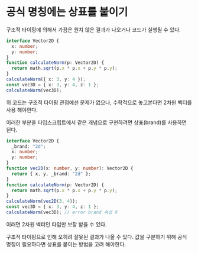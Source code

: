 # 공식 명칭에는 상표를 붙이기

구조적 타이핑에 의해서 가끔은 원치 않은 결과가 나오거나 코드가 실행될 수 있다.


```ts
interface Vector2D {
  x: number;
  y: number;
}
function calculateNorm(p: Vector2D) {
  return math.sqrt(p.x * p.x + p.y * p.y);
}
calculateNorm({ x: 3, y: 4 }); 
const vec3D = { x: 3, y: 4, z: 1 };
calculateNorm(vec3D); 
```

위 코드는 구조적 타이핑 관점에선 문제가 없으나,
수학적으로 놓고본다면 2차원 벡터를 사용 해야한다.

이러한 부분을 타입스크립트에서 같은 개념으로 구현하려면 상표(brand)를 사용하면 된다.


```ts
interface Vector2D {
  _brand: "2d";
  x: number;
  y: number;
}
function vec2D(x: number, y: number): Vector2D {
  return { x, y, _brand: "2d" };
}
function calculateNorm(p: Vector2D) {
  return math.sqrt(p.x * p.x + p.y * p.y);
}
calculateNorm(vec2D(3, 4)); 
const vec3D = { x: 3, y: 4, z: 1 };
calculateNorm(vec3D); // error brand 속성 X
```

이러면 2차원 벡터인 타입만 보장 받을 수 있다.

구조적 타이핑으로 인해 오히려 잘못된 결과가 나올 수 있다.
값을 구분하기 위해 공식 명칭이 필요하다면 상표를 붙이는 방법을 고려 해야한다.
